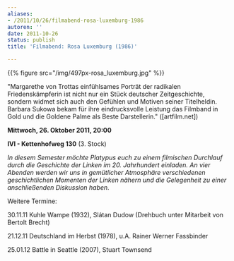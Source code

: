 ```yaml
---
aliases:
- /2011/10/26/filmabend-rosa-luxemburg-1986
autoren: ''
date: 2011-10-26
status: publish
title: 'Filmabend: Rosa Luxemburg (1986)'

---
```


{{% figure src="/img/497px-rosa_luxemburg.jpg" %}}

"Margarethe von Trottas einfühlsames Porträt der radikalen Friedenskämpferin ist nicht nur ein Stück deutscher Zeitgeschichte, sondern widmet sich auch den Gefühlen und Motiven seiner Titelheldin. Barbara Sukowa bekam für ihre eindrucksvolle Leistung das Filmband in Gold und die Goldene Palme als Beste Darstellerin." ([artfilm.net])

**Mittwoch, 26. Oktober 2011, 20:00**

**IVI - Kettenhofweg 130** (3. Stock)

*In diesem Semester möchte Platypus euch zu einem filmischen Durchlauf durch die Geschichte der Linken im 20. Jahrhundert einladen. An vier Abenden werden wir uns in gemütlicher Atmosphäre verschiedenen geschichtlichen Momenten der Linken nähern und die Gelegenheit zu einer anschließenden Diskussion haben.*

Weitere Termine:

30.11.11 Kuhle Wampe (1932), Slátan Dudow (Drehbuch unter Mitarbeit von Bertolt Brecht)

21.12.11 Deutschland im Herbst (1978), u.A. Rainer Werner Fassbinder

25.01.12 Battle in Seattle (2007), Stuart Townsend
